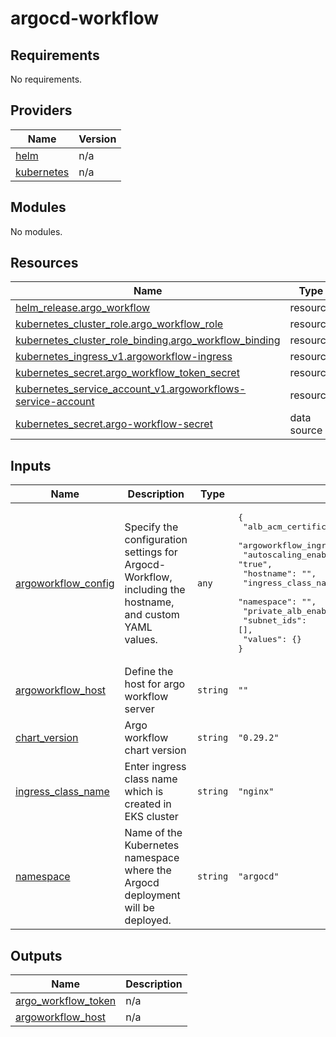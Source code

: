 # argocd-workflow

<!-- BEGINNING OF PRE-COMMIT-TERRAFORM DOCS HOOK -->
## Requirements

No requirements.

## Providers

| Name | Version |
|------|---------|
| <a name="provider_helm"></a> [helm](#provider\_helm) | n/a |
| <a name="provider_kubernetes"></a> [kubernetes](#provider\_kubernetes) | n/a |

## Modules

No modules.

## Resources

| Name | Type |
|------|------|
| [helm_release.argo_workflow](https://registry.terraform.io/providers/hashicorp/helm/latest/docs/resources/release) | resource |
| [kubernetes_cluster_role.argo_workflow_role](https://registry.terraform.io/providers/hashicorp/kubernetes/latest/docs/resources/cluster_role) | resource |
| [kubernetes_cluster_role_binding.argo_workflow_binding](https://registry.terraform.io/providers/hashicorp/kubernetes/latest/docs/resources/cluster_role_binding) | resource |
| [kubernetes_ingress_v1.argoworkflow-ingress](https://registry.terraform.io/providers/hashicorp/kubernetes/latest/docs/resources/ingress_v1) | resource |
| [kubernetes_secret.argo_workflow_token_secret](https://registry.terraform.io/providers/hashicorp/kubernetes/latest/docs/resources/secret) | resource |
| [kubernetes_service_account_v1.argoworkflows-service-account](https://registry.terraform.io/providers/hashicorp/kubernetes/latest/docs/resources/service_account_v1) | resource |
| [kubernetes_secret.argo-workflow-secret](https://registry.terraform.io/providers/hashicorp/kubernetes/latest/docs/data-sources/secret) | data source |

## Inputs

| Name | Description | Type | Default | Required |
|------|-------------|------|---------|:--------:|
| <a name="input_argoworkflow_config"></a> [argoworkflow\_config](#input\_argoworkflow\_config) | Specify the configuration settings for Argocd-Workflow, including the hostname, and custom YAML values. | `any` | <pre>{<br>  "alb_acm_certificate_arn": "",<br>  "argoworkflow_ingress_load_balancer": "nlb",<br>  "autoscaling_enabled": "true",<br>  "hostname": "",<br>  "ingress_class_name": "",<br>  "namespace": "",<br>  "private_alb_enabled": false,<br>  "subnet_ids": [],<br>  "values": {}<br>}</pre> | no |
| <a name="input_argoworkflow_host"></a> [argoworkflow\_host](#input\_argoworkflow\_host) | Define the host for argo workflow server | `string` | `""` | no |
| <a name="input_chart_version"></a> [chart\_version](#input\_chart\_version) | Argo workflow chart version | `string` | `"0.29.2"` | no |
| <a name="input_ingress_class_name"></a> [ingress\_class\_name](#input\_ingress\_class\_name) | Enter ingress class name which is created in EKS cluster | `string` | `"nginx"` | no |
| <a name="input_namespace"></a> [namespace](#input\_namespace) | Name of the Kubernetes namespace where the Argocd deployment will be deployed. | `string` | `"argocd"` | no |

## Outputs

| Name | Description |
|------|-------------|
| <a name="output_argo_workflow_token"></a> [argo\_workflow\_token](#output\_argo\_workflow\_token) | n/a |
| <a name="output_argoworkflow_host"></a> [argoworkflow\_host](#output\_argoworkflow\_host) | n/a |
<!-- END OF PRE-COMMIT-TERRAFORM DOCS HOOK -->

